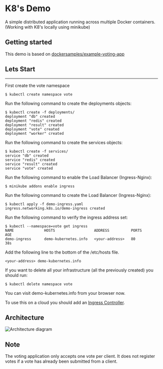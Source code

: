K8's Demo
=========

A simple distributed application running across multiple Docker containers. (Working with K8's locally using minikube)

Getting started
---------------

This demo is based on [dockersamples/example-voting-app](https://github.com/dockersamples/example-voting-app)

## Lets Start
-------------------------

First create the vote namespace

```
$ kubectl create namespace vote
```

Run the following command to create the deployments objects:
```
$ kubectl create -f deployments/
deployment "db" created
deployment "redis" created
deployment "result" created
deployment "vote" created
deployment "worker" created
```

Run the following command to create the services objects:
```
$ kubectl create -f services/
service "db" created
service "redis" created
service "result" created
service "vote" created
```

Run the following command to enable the Load Balancer (Ingress-Nginx):
```
$ minikube addons enable ingress
```

Run the following command to create the Load Balancer (Ingress-Nginx):
```
$ kubectl apply -f demo-ingress.yaml
ingress.networking.k8s.io/demo-ingress created
```

Run the following command to verify the ingress address set:
```
$ kubectl --namespace=vote get ingress
NAME              HOSTS                  ADDRESS          PORTS     AGE
demo-ingress      demo-kubernetes.info   <your-address>   80        38s
```

Add the following line to the bottom of the /etc/hosts file.
```
<your-address> demo-kubernetes.info
```

If you want to delete all your infrastructure (all the previously created) you should run:
```
$ kubectl delete namespace vote
```

You can visit demo-kubernetes.info from your browser now.

To use this on a cloud you should add an [Ingress Controller](https://kubernetes.io/docs/concepts/services-networking/ingress-controllers/).

Architecture
-----

![Architecture diagram]()

Note
----

The voting application only accepts one vote per client. It does not register votes if a vote has already been submitted from a client.